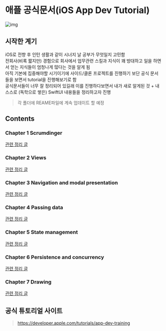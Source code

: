 # 애플 공식문서(iOS App Dev Tutorial)

![img](https://docs-assets.developer.apple.com/published/cf7c5d4737849fe54b29508de7ab2786/@2xswiftui-fundamentals-tutorial-hero.png)
<br/>

## 시작한 계기

iOS로 전향 후 인턴 생활과 같이 시너지 날 공부가 무엇일지 고민함
<br/>
전회사(비록 짧지만) 경험으로 회사에서 업무관련 스킬과 지식이 꽤 방대하고 일을 하면서 얻는 지식들이 엄청나게 많다는 것을 알게 됨
<br/>
아직 기본에 집중해야할 시기이기에 사이드/클론 프로젝트를 진행하기 보단 공식 문서들을 보면서 tutorial을 진행해보기로 함
<br/>
공식문서들이 너무 잘 정리되어 있길래 이를 진행하다보면서 내가 새로 알게된 것 + 내 스스로 (독학으로 쌓은) SwiftUI 내용들을 정리하고자 진행
<br/>

> 각 폴더에 REAME파일에 계속 업데이트 할 예정
> <br/>

## Contents

### Chapter 1 Scrumdinger

[관련 정리 글](https://github.com/BOLTB0X/SwiftUI/tree/main/iOS%20App%20Dev%20Tutorials/Chapter%201%20SwiftUI%20essentials/Scrumdinger)
<br/>

### Chapter 2 Views

[관련 정리 글](https://github.com/BOLTB0X/SwiftUI/tree/main/iOS%20App%20Dev%20Tutorials/Chapter%202%20Views)
<br/>

### Chapter 3 Navigation and modal presentation

[관련 정리 글](https://github.com/BOLTB0X/SwiftUI/tree/main/iOS%20App%20Dev%20Tutorials/Chapter%203%20Navigation%20and%20modal%20presentation)
<br/>

### Chapter 4 Passing data

[관련 정리 글](https://github.com/BOLTB0X/SwiftUI/tree/main/iOS%20App%20Dev%20Tutorials/Chapter%204%20Passing%20data)
<br/>

### Chapter 5 State management

[관련 정리 글](https://github.com/BOLTB0X/SwiftUI/tree/main/iOS%20App%20Dev%20Tutorials/Chapter%205%20State%20management)
<br/>

### Chapter 6 Persistence and concurrency

[관련 정리 글](https://github.com/BOLTB0X/SwiftUI/tree/main/iOS%20App%20Dev%20Tutorials/Chapter%206%20Persistence%20and%20concurrency)
<br/>

### Chapter 7 Drawing

[관련 정리 글](https://github.com/BOLTB0X/SwiftUI/tree/main/iOS%20App%20Dev%20Tutorials/Chapter%207%20Drawing)
<br/>

## 공식 튜토리얼 사이트

> https://developer.apple.com/tutorials/app-dev-training
